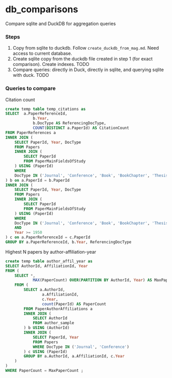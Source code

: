 # db_comparisons
Compare sqlite and DuckDB for aggregation queries

### Steps 
1. Copy from sqlite to duckdb. Follow `create_duckdb_from_mag.md`. Need access to current database.
2. Create sqlite copy from the duckdb file created in step 1 (for exact comparison). Create indexes. TODO 
3. Compare queries: directly in Duck, directly in sqlite, and querying sqlite with duck. TODO


### Queries to compare 

Citation count 
```sql
create temp table temp_citations as 
SELECT  a.PaperReferenceId, 
            b.Year, 
            b.DocType AS ReferencingDocType, 
            COUNT(DISTINCT a.PaperId) AS CitationCount 
FROM PaperReferences a 
INNER JOIN (
    SELECT PaperId, Year, DocType 
    FROM Papers 
    INNER JOIN (
        SELECT PaperId 
        FROM PaperMainFieldsOfStudy
    ) USING (PaperId)
    WHERE 
    DocType IN ('Journal', 'Conference', 'Book', 'BookChapter', 'Thesis') 
) b on a.PaperId = b.PaperId 
INNER JOIN (
    SELECT PaperId, Year, DocType 
    FROM Papers 
    INNER JOIN ( 
        SELECT PaperId 
        FROM PaperMainFieldsOfStudy
    ) USING (PaperId) 
    WHERE 
    DocType IN ('Journal', 'Conference', 'Book', 'BookChapter', 'Thesis') 
    AND 
    Year >= 1950
) c on a.PaperReferenceId = c.PaperId 
GROUP BY a.PaperReferenceId, b.Year, ReferencingDocType

```


Highest N papers by author-affiliation-year 
```sql
create temp table author_affil_year as 
SELECT AuthorId, AffiliationId, Year
FROM (
    SELECT *,
            MAX(PaperCount) OVER(PARTITION BY AuthorId, Year) AS MaxPaperCount
    FROM (
        SELECT a.AuthorId, 
                a.AffiliationId, 
                c.Year, 
                count(PaperId) AS PaperCount
        FROM PaperAuthorAffiliations a
        INNER JOIN (
            SELECT AuthorId 
            FROM author_sample 
        ) b USING (AuthorId)
        INNER JOIN (
            SELECT PaperId, Year 
            FROM Papers
            WHERE DocType IN ('Journal', 'Conference')
        ) c USING (PaperId)
        GROUP BY a.AuthorId, a.AffiliationId, c.Year 
    ) 
)   
WHERE PaperCount = MaxPaperCount ;  
```